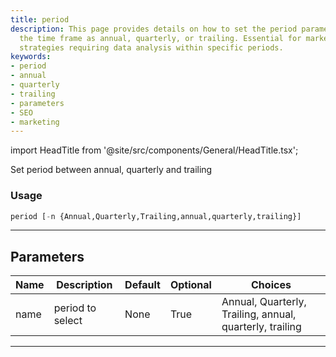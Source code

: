 ```yaml
---
title: period
description: This page provides details on how to set the period parameter to define
  the time frame as annual, quarterly, or trailing. Essential for marketing and SEO
  strategies requiring data analysis within specific periods.
keywords:
- period
- annual
- quarterly
- trailing
- parameters
- SEO
- marketing
---
```


import HeadTitle from '@site/src/components/General/HeadTitle.tsx';

<HeadTitle title="stocks/sia/period - Reference | OpenBB Terminal Docs" />

Set period between annual, quarterly and trailing

### Usage

```python
period [-n {Annual,Quarterly,Trailing,annual,quarterly,trailing}]
```

---

## Parameters

| Name | Description | Default | Optional | Choices |
| ---- | ----------- | ------- | -------- | ------- |
| name | period to select | None | True | Annual, Quarterly, Trailing, annual, quarterly, trailing |

---

